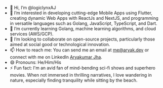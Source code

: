 - 👋 Hi, I’m @logiclynxAJ
- 👀 I’m interested in developing cutting-edge Mobile Apps using Flutter, creating dynamic Web Apps with ReactJs and NextJS, and programming in versatile languages such as Golang, JavaScript, TypeScript, and Dart.
- 🌱 I’m currently learning Golang, machine learning algorithms, and cloud services (AWS/GCP).
- 💞️ I’m looking to collaborate on open-source projects, particularly those aimed at social good or technological innovation.
- 📫 How to reach me: You can send me an email at me@aryak.dev or connect with me on LinkedIn [Aryakumar Jha](https://www.linkedin.com/in/devaryakjha/).
- 😄 Pronouns: He/Him/His
- ⚡ Fun fact: I'm an avid fan of mind-bending sci-fi shows and superhero movies. When not immersed in thrilling narratives, I love wandering in nature, especially finding tranquility while sitting by the beach.

<!---
logiclynxAJ/logiclynxAJ is a ✨ special ✨ repository because its `README.md` (this file) appears on your GitHub profile.
You can click the Preview link to take a look at your changes.
--->
